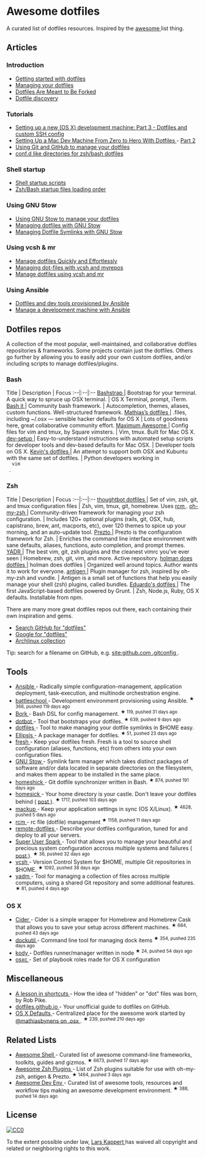 <h1>
 Awesome dotfiles
</h1>
<p>
 A curated list of dotfiles resources. Inspired by the
 <a href="https://github.com/sindresorhus/awesome">
  awesome
 </a>
 list thing.
</p>
<h2>
 Articles
</h2>
<h3>
 Introduction
</h3>
<ul>
 <li>
  <a href="https://medium.com/@webprolific/getting-started-with-dotfiles-43c3602fd789">
   Getting started with dotfiles
  </a>
 </li>
 <li>
  <a href="https://medium.com/@webprolific/managing-your-dotfiles-7d2725297304">
   Managing your dotfiles
  </a>
 </li>
 <li>
  <a href="https://zachholman.com/2010/08/dotfiles-are-meant-to-be-forked/">
   Dotfiles Are Meant to Be Forked
  </a>
 </li>
 <li>
  <a href="http://wynnnetherland.com/journal/dotfiles-discovery/">
   Dotfile discovery
  </a>
 </li>
</ul>
<h3>
 Tutorials
</h3>
<ul>
 <li>
  <a href="https://mattstauffer.co/blog/setting-up-a-new-os-x-development-machine-part-3-dotfiles-rc-files-and-ssh-config">
   Setting up a new (OS X) development machine: Part 3 - Dotfiles and custom SSH config
  </a>
 </li>
 <li>
  <a href="http://code.tutsplus.com/tutorials/setting-up-a-mac-dev-machine-from-zero-to-hero-with-dotfiles--net-35449">
   Setting Up a Mac Dev Machine From Zero to Hero With Dotfiles
  </a>
  -
  <a href="http://code.tutsplus.com/tutorials/setting-up-a-mac-dev-machine-from-zero-to-hero-with-dotfiles-part-2--cms-23145">
   Part 2
  </a>
 </li>
 <li>
  <a href="http://blog.smalleycreative.com/tutorials/using-git-and-github-to-manage-your-dotfiles/">
   Using Git and GitHub to manage your dotfiles
  </a>
 </li>
 <li>
  <a href="http://chr4.org/blog/2014/09/10/conf-dot-d-like-directories-for-zsh-slash-bash-dotfiles/">
   conf.d like directories for zsh/bash dotfiles
  </a>
 </li>
</ul>
<h3>
 Shell startup
</h3>
<ul>
 <li>
  <a href="http://blog.flowblok.id.au/2013-02/shell-startup-scripts.html">
   Shell startup scripts
  </a>
 </li>
 <li>
  <a href="https://shreevatsa.wordpress.com/2008/03/30/zshbash-startup-files-loading-order-bashrc-zshrc-etc/">
   Zsh/Bash startup files loading order
  </a>
 </li>
</ul>
<h3>
 Using GNU Stow
</h3>
<ul>
 <li>
  <a href="http://brandon.invergo.net/news/2012-05-26-using-gnu-stow-to-manage-your-dotfiles.html">
   Using GNU Stow to manage your dotfiles
  </a>
 </li>
 <li>
  <a href="https://taihen.org/managing-dotfiles-with-gnu-stow/">
   Managing dotfiles with GNU Stow
  </a>
 </li>
 <li>
  <a href="https://spin.atomicobject.com/2014/12/26/manage-dotfiles-gnu-stow/">
   Managing Dotfile Symlinks with GNU Stow
  </a>
 </li>
</ul>
<h3>
 Using vcsh & mr
</h3>
<ul>
 <li>
  <a href="http://www.martin-burger.net/blog/unix-shell/manage-dotfiles-quickly-and-effortlessly/">
   Manage dotfiles Quickly and Effortlessly
  </a>
 </li>
 <li>
  <a href="http://blog.tfnico.com/2014/03/managing-dot-files-with-vcsh-and-myrepos.html">
   Managing dot-files with vcsh and myrepos
  </a>
 </li>
 <li>
  <a href="https://www.kunxi.org/blog/2014/02/manage-dotfiles-using-vcsh-and-mr/">
   Manage dotfiles using vcsh and mr
  </a>
 </li>
</ul>
<h3>
 Using Ansible
</h3>
<ul>
 <li>
  <a href="http://palcu.blogspot.nl/2014/06/dotfiles-and-dev-tools-provisioned-by.html">
   Dotfiles and dev tools provisioned by Ansible
  </a>
 </li>
 <li>
  <a href="http://kreusch.com.br/blog/2013/12/03/manage-a-development-machine-with-ansible/">
   Manage a development machine with Ansible
  </a>
 </li>
</ul>
<h2>
 Dotfiles repos
</h2>
<p>
 A collection of the most popular, well-maintained, and collaborative dotfiles repositories & frameworks. Some projects contain just the dotfiles. Others go further by allowing you to easily add your own custom dotfiles, and/or including scripts to manage dotfiles/plugins.
</p>
<h3>
 Bash
</h3>
<p>
 Title | Description | Focus
:--|:--|:--
 <a href="https://github.com/barryclark/bashstrap">
  Bashstrap
 </a>
 | Bootstrap for your terminal. A quick way to spruce up OSX terminal. | OS X Terminal, prompt, iTerm.
 <a href="https://github.com/Bash-it/bash-it">
  Bash it
 </a>
 | Community bash framework. | Autocompletion, themes, aliases, custom functions. Well-structured framework.
 <a href="https://github.com/mathiasbynens/dotfiles">
  Mathias’s dotfiles
 </a>
 | .files, including ~/.osx — sensible hacker defaults for OS X | Lots of goodness here, great collaborative community effort.
 <a href="https://github.com/square/maximum-awesome">
  Maximum Awesome
 </a>
 | Config files for vim and tmux, by Square vimsters. | Vim, tmux. Built for Mac OS X.
 <a href="https://github.com/donnemartin/dev-setup">
  dev-setup
 </a>
 | Easy-to-understand instructions with automated setup scripts for developer tools and dev-based defaults for Mac OSX. | Developer tools on OS X.
 <a href="https://github.com/kdeldycke/dotfiles">
  Kevin's dotfiles
 </a>
 | An attempt to support both OSX and Kubuntu with the same set of dotfiles. | Python developers working in
 <code>
  vim
 </code>
 .
</p>
<h3>
 Zsh
</h3>
<p>
 Title | Description | Focus
:--|:--|:--
 <a href="https://github.com/thoughtbot/dotfiles">
  thoughtbot dotfiles
 </a>
 | Set of vim, zsh, git, and tmux configuration files | Zsh, vim, tmux, git, homebrew. Uses
 <a href="https://github.com/thoughtbot/rcm">
  rcm
 </a>
 .
 <a href="http://ohmyz.sh/">
  oh-my-zsh
 </a>
 | Community-driven framework for managing your zsh configuration. | Includes 120+ optional plugins (rails, git, OSX, hub, capistrano, brew, ant, macports, etc), over 120 themes to spice up your morning, and an auto-update tool.
 <a href="https://github.com/sorin-ionescu/prezto">
  Prezto
 </a>
 | Prezto is the configuration framework for Zsh. | Enriches the command line interface environment with sane defaults, aliases, functions, auto completion, and prompt themes.
 <a href="http://skwp.github.io/dotfiles/">
  YADR
 </a>
 | The best vim, git, zsh plugins and the cleanest vimrc you've ever seen | Homebrew, zsh, git, vim, and more. Active repository.
 <a href="https://github.com/holman/dotfiles">
  holman does dotfiles
 </a>
 | holman does dotfiles | Organized well around topics. Author wants it to work for everyone.
 <a href="http://antigen.sharats.me/">
  antigen
 </a>
 | Plugin manager for zsh, inspired by oh-my-zsh and vundle. | Antigen is a small set of functions that help you easily manage your shell (zsh) plugins, called bundles.
 <a href="https://github.com/eduardolundgren/dotfiles">
  Eduardo's dotfiles
 </a>
 | The first JavaScript-based dotfiles powered by Grunt. | Zsh, Node.js, Ruby, OS X defaults. Installable from npm.
</p>
<p>
 There are many more great dotfiles repos out there, each containing their own inspiration and gems.
</p>
<ul>
 <li>
  <a href="https://github.com/search?q=dotfiles&type=Repositories">
   Search GitHub for "dotfiles"
  </a>
 </li>
 <li>
  <a href="https://www.google.com/#q=dotfiles">
   Google for "dotfiles"
  </a>
 </li>
 <li>
  <a href="https://wiki.archlinux.org/index.php/Dotfiles">
   Archlinux collection
  </a>
 </li>
</ul>
<p>
 Tip: search for a filename on GitHub, e.g.
 <a href="https://www.google.com/#q=site:github.com+.gitconfig">
  site:github.com .gitconfig
 </a>
 .
</p>
<h2>
 Tools
</h2>
<ul>
 <li>
  <a href="https://www.ansible.com/">
   Ansible
  </a>
  - Radically simple configuration-management, application deployment, task-execution, and multinode orchestration engine.
 </li>
 <li>
  <a href="https://github.com/spencergibb/battleschool">
   battleschool
  </a>
  - Development environment provisioning using Ansible.
  <sup>
   &#9733 366, pushed 119 days ago
  </sup>
 </li>
 <li>
  <a href="https://github.com/mattly/bork">
   Bork
  </a>
  - Bash DSL for config management.
  <sup>
   &#9733 119, pushed 31 days ago
  </sup>
 </li>
 <li>
  <a href="https://github.com/anishathalye/dotbot">
   dotbot
  </a>
  - Tool that bootstraps your dotfiles.
  <sup>
   &#9733 639, pushed 9 days ago
  </sup>
 </li>
 <li>
  <a href="https://pypi.python.org/pypi/dotfiles">
   dotfiles
  </a>
  - Tool to make managing your dotfile symlinks in $HOME easy.
 </li>
 <li>
  <a href="https://github.com/ellipsis/ellipsis">
   Ellipsis
  </a>
  - A package manager for dotfiles.
  <sup>
   &#9733 51, pushed 23 days ago
  </sup>
 </li>
 <li>
  <a href="http://freshshell.com/">
   fresh
  </a>
  - Keep your dotfiles fresh. Fresh is a tool to source shell configuration (aliases, functions, etc) from others into your own configuration files.
 </li>
 <li>
  <a href="http://www.gnu.org/software/stow/">
   GNU Stow
  </a>
  - Symlink farm manager which takes distinct packages of software and/or data located in separate directories on the filesystem, and makes them appear to be installed in the same place.
 </li>
 <li>
  <a href="https://github.com/andsens/homeshick">
   homeshick
  </a>
  - Git dotfile synchronizer written in Bash.
  <sup>
   &#9733 874, pushed 191 days ago
  </sup>
 </li>
 <li>
  <a href="https://github.com/technicalpickles/homesick">
   homesick
  </a>
  - Your home directory is your castle. Don't leave your dotfiles behind (
  <a href="http://technicalpickles.com/posts/never-leave-your-dotfiles-behind-again-with-homesick/">
   post
  </a>
  ).
  <sup>
   &#9733 1717, pushed 103 days ago
  </sup>
 </li>
 <li>
  <a href="https://github.com/lra/mackup">
   mackup
  </a>
  - Keep your application settings in sync (OS X/Linux).
  <sup>
   &#9733 4628, pushed 5 days ago
  </sup>
 </li>
 <li>
  <a href="https://github.com/thoughtbot/rcm">
   rcm
  </a>
  - rc file (dotfile) management
  <sup>
   &#9733 1158, pushed 11 days ago
  </sup>
 </li>
 <li>
  <a href="https://www.npmjs.com/package/remote-dotfiles">
   remote-dotfiles
  </a>
  - Describe your dotfiles configuration, tuned for and deploy to all your servers.
 </li>
 <li>
  <a href="https://github.com/NorfairKing/super-user-spark">
   Super User Spark
  </a>
  - Tool that allows you to manage your beautiful and precious system configuration accross multiple systems and failures (
  <a href="http://cs-syd.eu/posts/2015-09-27-super-user-spark-getting-started">
   post
  </a>
  ).
  <sup>
   &#9733 36, pushed 32 days ago
  </sup>
 </li>
 <li>
  <a href="https://github.com/RichiH/vcsh">
   vcsh
  </a>
  - Version Control System for $HOME, multiple Git repositories in $HOME.
  <sup>
   &#9733 1092, pushed 38 days ago
  </sup>
 </li>
 <li>
  <a href="https://github.com/TheLocehiliosan/yadm">
   yadm
  </a>
  - Tool for managing a collection of files across multiple computers, using a shared Git repository and some additional features.
  <sup>
   &#9733 81, pushed 4 days ago
  </sup>
 </li>
</ul>
<h3>
 OS X
</h3>
<ul>
 <li>
  <a href="https://github.com/msanders/cider">
   Cider
  </a>
  - Cider is a simple wrapper for Homebrew and Homebrew Cask that allows you to save your setup across different machines.
  <sup>
   &#9733 684, pushed 43 days ago
  </sup>
 </li>
 <li>
  <a href="https://github.com/kcrawford/dockutil">
   dockutil
  </a>
  - Command line tool for managing dock items
  <sup>
   &#9733 354, pushed 235 days ago
  </sup>
 </li>
 <li>
  <a href="https://github.com/jh3y/kody">
   kody
  </a>
  - Dotfiles runner/manager written in node
  <sup>
   &#9733 24, pushed 54 days ago
  </sup>
 </li>
 <li>
  <a href="http://osxc.github.io/">
   osxc
  </a>
  - Set of playbook roles made for OS X configuration
 </li>
</ul>
<h2>
 Miscellaneous
</h2>
<ul>
 <li>
  <a href="https://plus.google.com/+RobPikeTheHuman/posts/R58WgWwN9jp">
   A lesson in shortcuts
  </a>
  - How the idea of "hidden" or "dot" files was born, by Rob Pike.
 </li>
 <li>
  <a href="http://dotfiles.github.io/">
   dotfiles.github.io
  </a>
  - Your unofficial guide to dotfiles on GitHub.
 </li>
 <li>
  <a href="https://github.com/kevinSuttle/OSXDefaults">
   OS X Defaults
  </a>
  - Centralized place for the awesome work started by
  <a href="https://github.com/mathiasbynens/dotfiles#sensible-os-x-defaults">
   @mathiasbynens on .osx
  </a>
  .
  <sup>
   &#9733 239, pushed 210 days ago
  </sup>
 </li>
</ul>
<h2>
 Related Lists
</h2>
<ul>
 <li>
  <a href="https://github.com/alebcay/awesome-shell">
   Awesome Shell
  </a>
  - Curated list of awesome command-line frameworks, toolkits, guides and gizmos.
  <sup>
   &#9733 6673, pushed 17 days ago
  </sup>
 </li>
 <li>
  <a href="https://github.com/unixorn/awesome-zsh-plugins">
   Awesome Zsh Plugins
  </a>
  - List of Zsh plugins suitable for use with oh-my-zsh, antigen & Prezto.
  <sup>
   &#9733 1464, pushed 3 days ago
  </sup>
 </li>
 <li>
  <a href="https://github.com/jondot/awesome-devenv">
   Awesome Dev Env
  </a>
  - Curated list of awesome tools, resources and workflow tips making an awesome development environment.
  <sup>
   &#9733 388, pushed 14 days ago
  </sup>
 </li>
</ul>
<h2>
 License
</h2>
<p>
 <a href="https://creativecommons.org/publicdomain/zero/1.0/">
  <img alt="CC0" src="https://licensebuttons.net/p/zero/1.0/88x31.png"/>
 </a>
</p>
<p>
 To the extent possible under law,
 <a href="https://webpro.nl">
  Lars Kappert
 </a>
 has waived all copyright and related or neighboring rights to this work.
</p>
